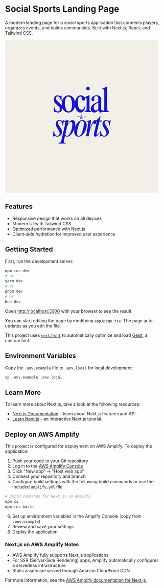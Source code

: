 # Social Sports Landing Page

A modern landing page for a social sports application that connects players, organizes events, and builds communities. Built with Next.js, React, and Tailwind CSS.

![Social Sports Screenshot](public/socialsports.jpg)

## Features

- Responsive design that works on all devices
- Modern UI with Tailwind CSS
- Optimized performance with Next.js
- Client-side hydration for improved user experience

## Getting Started

First, run the development server:

```bash
npm run dev
# or
yarn dev
# or
pnpm dev
# or
bun dev
```

Open [http://localhost:3000](http://localhost:3000) with your browser to see the result.

You can start editing the page by modifying `app/page.tsx`. The page auto-updates as you edit the file.

This project uses [`next/font`](https://nextjs.org/docs/app/building-your-application/optimizing/fonts) to automatically optimize and load [Geist](https://vercel.com/font), a custom font.

## Environment Variables

Copy the `.env.example` file to `.env.local` for local development:

```bash
cp .env.example .env.local
```

## Learn More

To learn more about Next.js, take a look at the following resources:

- [Next.js Documentation](https://nextjs.org/docs) - learn about Next.js features and API.
- [Learn Next.js](https://nextjs.org/learn) - an interactive Next.js tutorial.

## Deploy on AWS Amplify

This project is configured for deployment on AWS Amplify. To deploy the application:

1. Push your code to your Git repository
2. Log in to the [AWS Amplify Console](https://console.aws.amazon.com/amplify/home)
3. Click "New app" → "Host web app"
4. Connect your repository and branch
5. Configure build settings with the following build commands or use the included `amplify.yml` file

```bash
# Build commands for Next.js on Amplify
npm ci
npm run build
```

6. Set up environment variables in the Amplify Console (copy from `.env.example`)
7. Review and save your settings
8. Deploy the application

### Next.js on AWS Amplify Notes

- AWS Amplify fully supports Next.js applications
- For SSR (Server-Side Rendering) apps, Amplify automatically configures a serverless infrastructure
- Static assets are served through Amazon CloudFront CDN

For more information, see the [AWS Amplify documentation for Next.js](https://docs.aws.amazon.com/amplify/latest/userguide/deploy-nextjs-app.html).
